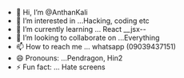 - 👋 Hi, I’m @AnthanKali
- 👀 I’m interested in ...Hacking, coding etc
- 🌱 I’m currently learning ... React __jsx--
- 💞️ I’m looking to collaborate on ...Everything 
- 📫 How to reach me ... whatsapp (09039437151)
- 😄 Pronouns: ...Pendragon, Hin2
- ⚡ Fun fact: ... Hate screens

<!---
AnthanKali/AnthanKali is a ✨ special ✨ repository because its `README.md` (this file) appears on your GitHub profile.
You can click the Preview link to take a look at your changes.
--->
